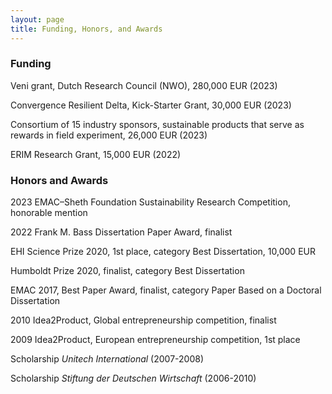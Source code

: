 ```yaml
---
layout: page
title: Funding, Honors, and Awards
---
```



### Funding

Veni grant, Dutch Research Council (NWO), 280,000 EUR (2023)

Convergence Resilient Delta, Kick-Starter Grant, 30,000 EUR (2023)

Consortium of 15 industry sponsors, sustainable products that serve as rewards in field experiment, 26,000 EUR (2023)

ERIM Research Grant, 15,000 EUR (2022)


### Honors and Awards

2023 EMAC–Sheth Foundation Sustainability Research Competition, honorable mention

2022 Frank M. Bass Dissertation Paper Award, finalist

EHI Science Prize 2020, 1st place, category Best Dissertation, 10,000 EUR

Humboldt Prize 2020, finalist, category Best Dissertation

EMAC 2017, Best Paper Award, finalist, category Paper Based on a Doctoral Dissertation

2010 Idea2Product, Global entrepreneurship competition, finalist

2009 Idea2Product, European entrepreneurship competition, 1st place

Scholarship <em>Unitech International</em> (2007-2008)

Scholarship <em>Stiftung der Deutschen Wirtschaft</em> (2006-2010)
